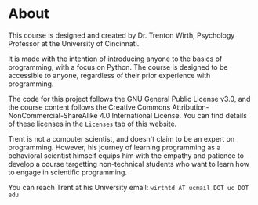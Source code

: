 # About

This course is designed and created by Dr. Trenton Wirth, Psychology Professor at the University of Cincinnati.

It is made with the intention of introducing anyone to the basics of programming, with a focus on Python. The course is designed to be accessible to anyone, regardless of their prior experience with programming.

The code for this project follows the GNU General Public License v3.0, and the course content follows the Creative Commons Attribution-NonCommercial-ShareAlike 4.0 International License. You can find details of these licenses in the `Licenses` tab of this website.

Trent is not a computer scientist, and doesn't claim to be an expert on programming. However, his journey of learning programming as a behavioral scientist himself equips him with the empathy and patience to develop a course targetting non-technical students who want to learn how to engage in scientific programming.

You can reach Trent at his University email: `wirthtd AT ucmail DOT uc DOT edu`